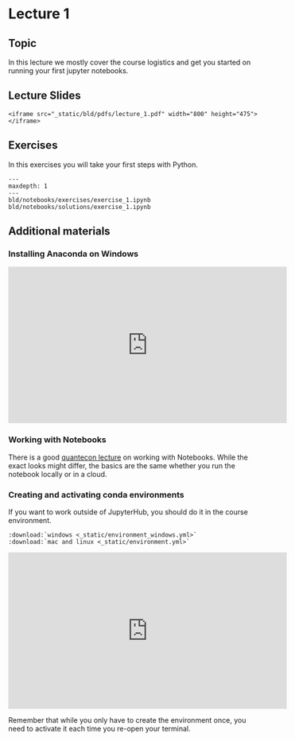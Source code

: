 # Lecture 1

## Topic

In this lecture we mostly cover the course logistics and get you started on running your first jupyter notebooks.

## Lecture Slides

```{raw} html
<iframe src="_static/bld/pdfs/lecture_1.pdf" width="800" height="475"></iframe>
```

## Exercises

In this exercises you will take your first steps with Python.

```{toctree}
---
maxdepth: 1
---
bld/notebooks/exercises/exercise_1.ipynb
bld/notebooks/solutions/exercise_1.ipynb
```


## Additional materials


### Installing Anaconda on Windows

<iframe width="560" height="315" src="https://www.youtube.com/embed/-sNX_ZMVpQM" title="YouTube video player" frameborder="0" allow="accelerometer; autoplay; clipboard-write; encrypted-media; gyroscope; picture-in-picture; web-share" allowfullscreen></iframe>

### Working with Notebooks

There is a good [quantecon lecture](https://python-programming.quantecon.org/getting_started.html#notebook-basics) on working with Notebooks. While the exact looks might differ, the basics are the same whether you run the notebook locally or in a cloud.

### Creating and activating conda environments

If you want to work outside of JupyterHub, you should do it in the course environment.

```{eval-rst}
:download:`windows <_static/environment_windows.yml>`
:download:`mac and linux <_static/environment.yml>`
```

<iframe width="560" height="315" src="https://www.youtube.com/embed/CsqHyPMDSnc" title="YouTube video player" frameborder="0" allow="accelerometer; autoplay; clipboard-write; encrypted-media; gyroscope; picture-in-picture; web-share" allowfullscreen></iframe>

Remember that while you only have to create the environment once, you need to activate it each time you re-open your terminal.